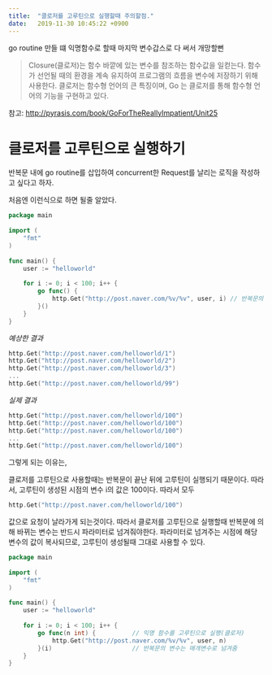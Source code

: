 ```yaml
---
title:  "클로저를 고루틴으로 실행할때 주의할점."
date:   2019-11-30 10:45:22 +0900
---
```


go routine 만들 떄 익명함수로 할때 마지막 변수갑스로 다 써서 개망할뻔

> Closure(클로저)는 함수 바깥에 있는 변수를 참조하는 함수값을 일컫는다. 함수가 선언될 때의 환경을 계속 유지하여 프로그램의 흐름을 변수에 저장하기 위해 사용한다. 클로저는 함수형 언어의 큰 특징이며, Go 는 클로저를 통해 함수형 언어의 기능을 구현하고 있다. 

참고: http://pyrasis.com/book/GoForTheReallyImpatient/Unit25

# 클로저를 고루틴으로 실행하기

반복문 내에 go routine를 삽입하여 concurrent한 Request를 날리는 로직을 작성하고 싶다고 하자.

처음엔 이런식으로 하면 될줄 알았다.
```go
package main
 
import (
    "fmt"
)
 
func main() {
    user := "helloworld"
 
    for i := 0; i < 100; i++ {
        go func() {
            http.Get("http://post.naver.com/%v/%v", user, i) // 반복문의 변수를 클로저에서 바로 사용
        }()
    }
}
```

*예상한 결과*
```go
http.Get("http://post.naver.com/helloworld/1")
http.Get("http://post.naver.com/helloworld/2")
http.Get("http://post.naver.com/helloworld/3")
...
http.Get("http://post.naver.com/helloworld/99")
```

*실제 결과*
```go
http.Get("http://post.naver.com/helloworld/100")
http.Get("http://post.naver.com/helloworld/100")
http.Get("http://post.naver.com/helloworld/100")
...
http.Get("http://post.naver.com/helloworld/100")
```

그렇게 되는 이유는,

클로저를 고루틴으로 사용할때는 반복문이 끝난 뒤에 고루틴이 실행되기 때문이다. 따라서, 고루틴이 생성된 시점의 변수 i의 값은 100이다. 따라서 모두 
```go
http.Get("http://post.naver.com/helloworld/100")
```
값으로 요청이 날라가게 되는것이다. 따라서 클로저를 고루틴으로 실행할때 반복문에 의해 바뀌는 변수는 반드시 파라미터로 넘겨줘야한다. 파라미터로 넘겨주는 시점에 해당 변수의 값이 복사되므로, 고루틴이 생성될때 그대로 사용할 수 있다. 

```go
package main
 
import (
    "fmt"
)
 
func main() {
    user := "helloworld"
 
    for i := 0; i < 100; i++ {
        go func(n int) {          // 익명 함수를 고루틴으로 실행(클로저)
            http.Get("http://post.naver.com/%v/%v", user, n)
        }(i)                      // 반복문의 변수는 매개변수로 넘겨줌
    }
}
```